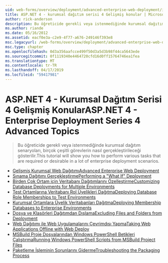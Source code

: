 ```yaml
---
uid: web-forms/overview/deployment/advanced-enterprise-web-deployment/index
title: ASP.NET 4 - kurumsal dağıtım serisi 4 Gelişmiş konular | Microsoft Docs
author: rick-anderson
description: Bu öğreticide gerekli veya istenmediğinde kurumsal dağıtım senaryoları, birçok çeşitli görevlerin nasıl gerçekleştirileceği gösterilir.
ms.author: riande
ms.date: 05/16/2012
ms.assetid: eacf0e3a-c2e9-4f77-a676-249146f393e8
msc.legacyurl: /web-forms/overview/deployment/advanced-enterprise-web-deployment
msc.type: chapter
ms.openlocfilehash: 0d3a356aafcce499f50d3a5d3b98f44ca5643ede
ms.sourcegitcommit: 0f1119340e4464720cfd16d0ff15764746ea1fea
ms.translationtype: MT
ms.contentlocale: tr-TR
ms.lasthandoff: 04/17/2019
ms.locfileid: "59417981"
---
```

# <a name="aspnet-4---enterprise-deployment-series-4-advanced-topics"></a><span data-ttu-id="c8afe-103">ASP.NET 4 - Kurumsal Dağıtım Serisi 4 Gelişmiş Konular</span><span class="sxs-lookup"><span data-stu-id="c8afe-103">ASP.NET 4 - Enterprise Deployment Series 4 Advanced Topics</span></span>

> <span data-ttu-id="c8afe-104">Bu öğreticide gerekli veya istenmediğinde kurumsal dağıtım senaryoları, birçok çeşitli görevlerin nasıl gerçekleştirileceği gösterilir.</span><span class="sxs-lookup"><span data-stu-id="c8afe-104">This tutorial will show you how to perform various tasks that are required or desirable in a lot of enterprise deployment scenarios.</span></span>


- [<span data-ttu-id="c8afe-105">Gelişmiş Kurumsal Web Dağıtımı</span><span class="sxs-lookup"><span data-stu-id="c8afe-105">Advanced Enterprise Web Deployment</span></span>](advanced-enterprise-web-deployment.md)
- [<span data-ttu-id="c8afe-106">Sınama Dağıtımı Gerçekleştirme</span><span class="sxs-lookup"><span data-stu-id="c8afe-106">Performing a "What If" Deployment</span></span>](performing-a-what-if-deployment.md)
- [<span data-ttu-id="c8afe-107">Birden Çok Ortam için Veritabanı Dağıtımlarını Özelleştirme</span><span class="sxs-lookup"><span data-stu-id="c8afe-107">Customizing Database Deployments for Multiple Environments</span></span>](customizing-database-deployments-for-multiple-environments.md)
- [<span data-ttu-id="c8afe-108">Test Ortamlarına Veritabanı Rol Üyelikleri Dağıtma</span><span class="sxs-lookup"><span data-stu-id="c8afe-108">Deploying Database Role Memberships to Test Environments</span></span>](deploying-database-role-memberships-to-test-environments.md)
- [<span data-ttu-id="c8afe-109">Kurumsal Ortamlara Üyelik Veritabanları Dağıtma</span><span class="sxs-lookup"><span data-stu-id="c8afe-109">Deploying Membership Databases to Enterprise Environments</span></span>](deploying-membership-databases-to-enterprise-environments.md)
- [<span data-ttu-id="c8afe-110">Dosya ve Klasörleri Dağıtımdan Dışlama</span><span class="sxs-lookup"><span data-stu-id="c8afe-110">Excluding Files and Folders from Deployment</span></span>](excluding-files-and-folders-from-deployment.md)
- [<span data-ttu-id="c8afe-111">Web Dağıtımı ile Web Uygulamalarını Çevrimdışı Yapma</span><span class="sxs-lookup"><span data-stu-id="c8afe-111">Taking Web Applications Offline with Web Deploy</span></span>](taking-web-applications-offline-with-web-deploy.md)
- [<span data-ttu-id="c8afe-112">MSBuild Proje Dosyalarından Windows PowerShell Betikleri Çalıştırma</span><span class="sxs-lookup"><span data-stu-id="c8afe-112">Running Windows PowerShell Scripts from MSBuild Project Files</span></span>](running-windows-powershell-scripts-from-msbuild-project-files.md)
- [<span data-ttu-id="c8afe-113">Paketleme İşleminin Sorunlarını Giderme</span><span class="sxs-lookup"><span data-stu-id="c8afe-113">Troubleshooting the Packaging Process</span></span>](troubleshooting-the-packaging-process.md)
